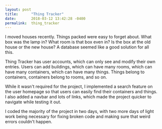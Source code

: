 ```yaml
---
layout: post
title:      "Thing Tracker"
date:       2018-03-12 13:42:28 -0400
permalink:  thing_tracker
---
```



I moved houses recently. Things packed were easy to forget about. What box was the lamp in? What room is that box even in? Is the box at the old house or the new house? A database seemed like a good solution for all this.

Thing Tracker has user accounts, which can only see and modify their own entries. Users can add buildings, which can have many rooms, which can have many containers, which can have many things. Things belong to containers, containers belong to rooms, and so on.

While it wasn't required for the project, I implemented a search feature on the user homepage so that users can easily find their containers and things. I also added a navbar and lots of links, which made the project quicker to navigate while testing it out.

I coded the majority of the project in two days, with two more days of light work being necessary for fixing broken code and making sure that weird errors couldn't happen.
